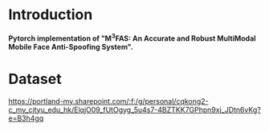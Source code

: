 # Introduction
**Pytorch implementation of "M<sup>3</sup>FAS: An Accurate and Robust MultiModal Mobile Face Anti-Spoofing System".**

# Dataset
https://portland-my.sharepoint.com/:f:/g/personal/cqkong2-c_my_cityu_edu_hk/ElqjO09_fUtOgyg_5u4s7-4BZTKK7GPhpn9xj_JDtn6vKg?e=B3h4gq
